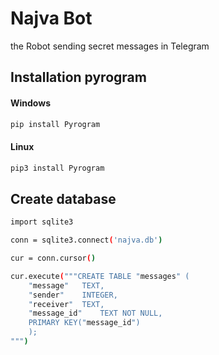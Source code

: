 # Najva Bot

the Robot sending secret messages in Telegram

## Installation pyrogram
#### Windows
```bash
pip install Pyrogram
```
#### Linux
```bash
pip3 install Pyrogram
```
## Create database
```bash
import sqlite3

conn = sqlite3.connect('najva.db')

cur = conn.cursor()

cur.execute("""CREATE TABLE "messages" (
	"message"	TEXT,
	"sender"	INTEGER,
	"receiver"	TEXT,
	"message_id"	TEXT NOT NULL,
	PRIMARY KEY("message_id")
    );
""")
```
